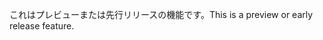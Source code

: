 <span data-ttu-id="5b0cb-101">これはプレビューまたは先行リリースの機能です。</span><span class="sxs-lookup"><span data-stu-id="5b0cb-101">This is a preview or early release feature.</span></span>
